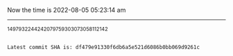 Now the time is 2022-08-05 05:23:14 am

---

<small>1497932244242079759303073058112142</small>

```txt

Latest commit SHA is: df479e91330f6db6a5e521d6086b0bb069d9261c
```

